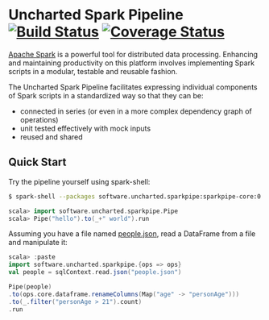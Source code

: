 # Uncharted Spark Pipeline &nbsp;[![Build Status](https://travis-ci.org/unchartedsoftware/sparkpipe.svg?branch=master)](https://travis-ci.org/unchartedsoftware/sparkpipe)&nbsp;[![Coverage Status](https://coveralls.io/repos/unchartedsoftware/sparkpipe/badge.svg?branch=master&service=github)](https://coveralls.io/github/unchartedsoftware/sparkpipe?branch=master)

[Apache Spark](http://spark.apache.org/) is a powerful tool for distributed data processing. Enhancing and maintaining productivity on this platform involves implementing Spark scripts in a modular, testable and reusable fashion.

The Uncharted Spark Pipeline facilitates expressing individual components of Spark scripts in a standardized way so that they can be:

  - connected in series (or even in a more complex dependency graph of operations)
  - unit tested effectively with mock inputs
  - reused and shared

## Quick Start

Try the pipeline yourself using spark-shell:

```bash
$ spark-shell --packages software.uncharted.sparkpipe:sparkpipe-core:0.9.1
```

```scala
scala> import software.uncharted.sparkpipe.Pipe
scala> Pipe("hello").to(_+" world").run
```

Assuming you have a file named [people.json](https://raw.githubusercontent.com/apache/spark/master/examples/src/main/resources/people.json), read a DataFrame from a file and manipulate it:
```scala
scala> :paste
import software.uncharted.sparkpipe.{ops => ops}
val people = sqlContext.read.json("people.json")

Pipe(people)
.to(ops.core.dataframe.renameColumns(Map("age" -> "personAge")))
.to(_.filter("personAge > 21").count)
.run
```
